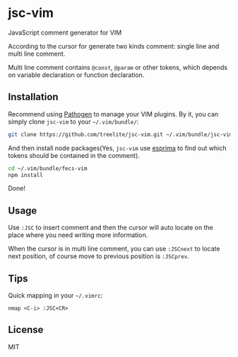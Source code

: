 jsc-vim
===

JavaScript comment generator for VIM

According to the cursor for generate two kinds comment: single line and multi line comment.

Multi line comment contains `@const`, `@param` or other tokens, which depends on variable declaration or function declaration.

## Installation

Recommend using [Pathogen](https://github.com/tpope/vim-pathogen/) to manage your VIM plugins. By it, you can simply clone `jsc-vim` to your `~/.vim/bundle/`:

```sh
git clone https://github.com/treelite/jsc-vim.git ~/.vim/bundle/jsc-vim
```

And then install node packages(Yes, `jsc-vim` use [esprima](https://github.com/ariya/esprima) to find out which tokens should be contained in the comment).

```sh
cd ~/.vim/bundle/fecs-vim
npm install
```

Done!

## Usage

Use `:JSC` to insert comment and then the cursor will auto locate on the place where you need writing more information.

When the cursor is in multi line comment, you can use `:JSCnext` to locate next position, of course move to previous position is `:JSCprev`.

## Tips

Quick mapping in your `~/.vimrc`:

```vim
nmap <C-i> :JSC<CR>
```

## License

MIT
